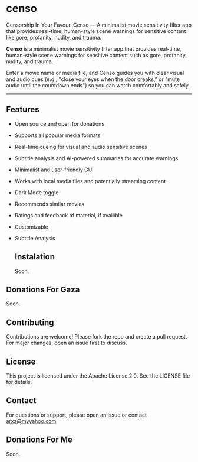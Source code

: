 # censo
Censorship In Your Favour. Censo — A minimalist movie sensitivity filter app that provides real-time, human-style scene warnings for sensitive content like gore, profanity, nudity, and trauma.

**Censo** is a minimalist movie sensitivity filter app that provides real-time, human-style scene warnings for sensitive content such as gore, profanity, nudity, and trauma.

Enter a movie name or media file, and Censo guides you with clear visual and audio cues (e.g., "close your eyes when the door creaks," or "mute audio until the countdown ends") so you can watch comfortably and safely.

---

## Features

- Open source and open for donations 
- Supports all popular media formats  
- Real-time cueing for visual and audio sensitive scenes  
- Subtitle analysis and AI-powered summaries for accurate warnings  
- Minimalist and user-friendly GUI  
- Works with local media files and potentially streaming content
- Dark Mode toggle
- Recommends similar movies
- Ratings and feedback of material, if availible
- Customizable
- Subtitle Analysis 

  ## Instalation
  Soon.


## Donations For Gaza
Soon.

## Contributing

Contributions are welcome! Please fork the repo and create a pull request. For major changes, open an issue first to discuss.

## License

This project is licensed under the Apache License 2.0. See the LICENSE file for details.

## Contact 
For questions or support, please open an issue or contact arxz@myyahoo.com






## Donations For Me
Soon.

